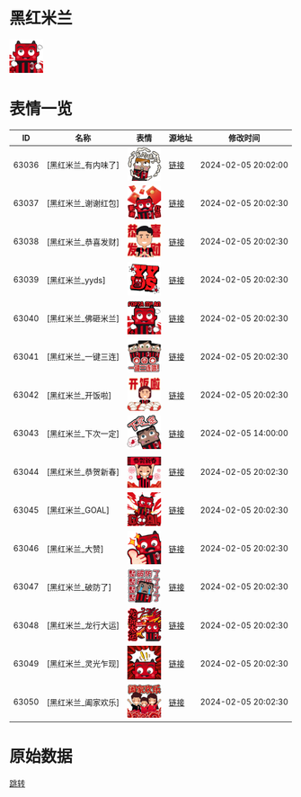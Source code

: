 # 黑红米兰

<img src="./cover.png" height="60" alt="cover" />

# 表情一览

|ID|名称|表情|源地址|修改时间|
|----|----|----|----|----|
|63036|[黑红米兰_有内味了]|<img src="./pic/063036_%5B黑红米兰_有内味了%5D.png" height="60" alt="有内味了"/>|[链接](https://i0.hdslb.com/bfs/garb/efd3f7a6e693c55448714b2fbfbfe5a05fc98ea6.png)|2024-02-05 20:02:00|
|63037|[黑红米兰_谢谢红包]|<img src="./pic/063037_%5B黑红米兰_谢谢红包%5D.png" height="60" alt="谢谢红包"/>|[链接](https://i0.hdslb.com/bfs/garb/48f269fbadf931aed7b650f5b5f20af15d5a0f1c.png)|2024-02-05 20:02:30|
|63038|[黑红米兰_恭喜发财]|<img src="./pic/063038_%5B黑红米兰_恭喜发财%5D.png" height="60" alt="恭喜发财"/>|[链接](https://i0.hdslb.com/bfs/garb/08ceb233713e3bbf0ebdc0556c89982f7360c88b.png)|2024-02-05 20:02:30|
|63039|[黑红米兰_yyds]|<img src="./pic/063039_%5B黑红米兰_yyds%5D.png" height="60" alt="yyds"/>|[链接](https://i0.hdslb.com/bfs/garb/d573b4935ba12dde092cf1240b5789e96df508ce.png)|2024-02-05 20:02:30|
|63040|[黑红米兰_佛砸米兰]|<img src="./pic/063040_%5B黑红米兰_佛砸米兰%5D.png" height="60" alt="佛砸米兰"/>|[链接](https://i0.hdslb.com/bfs/garb/c14756084c72bde0793e23986c523a35273f564d.png)|2024-02-05 20:02:30|
|63041|[黑红米兰_一键三连]|<img src="./pic/063041_%5B黑红米兰_一键三连%5D.png" height="60" alt="一键三连"/>|[链接](https://i0.hdslb.com/bfs/garb/6ca8ebca08c077dc5bc7a709b9482d6dd45abc4d.png)|2024-02-05 20:02:30|
|63042|[黑红米兰_开饭啦]|<img src="./pic/063042_%5B黑红米兰_开饭啦%5D.png" height="60" alt="开饭啦"/>|[链接](https://i0.hdslb.com/bfs/garb/959c3f89c9a22301684803b311a0bc678cdaef87.png)|2024-02-05 20:02:30|
|63043|[黑红米兰_下次一定]|<img src="./pic/063043_%5B黑红米兰_下次一定%5D.png" height="60" alt="下次一定"/>|[链接](https://i0.hdslb.com/bfs/garb/5eafe0e7e30ee82c48e4b2a596e076ba0e0ad79e.png)|2024-02-05 14:00:00|
|63044|[黑红米兰_恭贺新春]|<img src="./pic/063044_%5B黑红米兰_恭贺新春%5D.png" height="60" alt="恭贺新春"/>|[链接](https://i0.hdslb.com/bfs/garb/79bd72916cceb407675d37dd1625a89a6e00a724.png)|2024-02-05 20:02:30|
|63045|[黑红米兰_GOAL]|<img src="./pic/063045_%5B黑红米兰_GOAL%5D.png" height="60" alt="GOAL"/>|[链接](https://i0.hdslb.com/bfs/garb/f22f4bfcfcf29c5b54b68d5e62e251b5cc232bde.png)|2024-02-05 20:02:30|
|63046|[黑红米兰_大赞]|<img src="./pic/063046_%5B黑红米兰_大赞%5D.png" height="60" alt="大赞"/>|[链接](https://i0.hdslb.com/bfs/garb/f805a50646405b7b991a0b6c5cd7518c2a4191dd.png)|2024-02-05 20:02:30|
|63047|[黑红米兰_破防了]|<img src="./pic/063047_%5B黑红米兰_破防了%5D.png" height="60" alt="破防了"/>|[链接](https://i0.hdslb.com/bfs/garb/10228f45b69cce05f244b15b7cf534b44ed8add5.png)|2024-02-05 20:02:30|
|63048|[黑红米兰_龙行大运]|<img src="./pic/063048_%5B黑红米兰_龙行大运%5D.png" height="60" alt="龙行大运"/>|[链接](https://i0.hdslb.com/bfs/garb/f99e4525c364ee91e80780407f7a20221972b253.png)|2024-02-05 20:02:30|
|63049|[黑红米兰_灵光乍现]|<img src="./pic/063049_%5B黑红米兰_灵光乍现%5D.png" height="60" alt="灵光乍现"/>|[链接](https://i0.hdslb.com/bfs/garb/c177fe803a941431a00ed6a9eb0ff9726489e6d4.png)|2024-02-05 20:02:30|
|63050|[黑红米兰_阖家欢乐]|<img src="./pic/063050_%5B黑红米兰_阖家欢乐%5D.png" height="60" alt="阖家欢乐"/>|[链接](https://i0.hdslb.com/bfs/garb/01f212eccdfb7498ab64c0a28618dc05f63585e0.png)|2024-02-05 20:02:30|

# 原始数据

[跳转](./raw.json)

